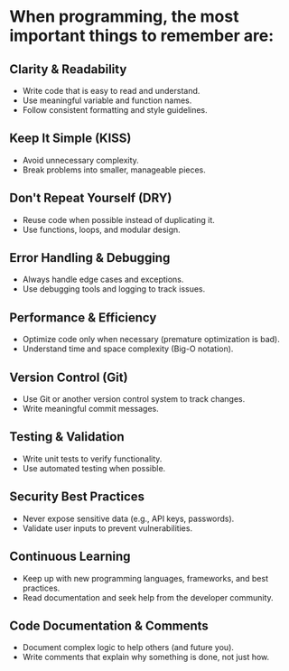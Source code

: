 # When programming, the most important things to remember are:  

## Clarity & Readability  
   - Write code that is easy to read and understand.  
   - Use meaningful variable and function names.  
   - Follow consistent formatting and style guidelines.  

## Keep It Simple (KISS)  
   - Avoid unnecessary complexity.  
   - Break problems into smaller, manageable pieces.  

## Don't Repeat Yourself (DRY)  
   - Reuse code when possible instead of duplicating it.  
   - Use functions, loops, and modular design.  

## Error Handling & Debugging  
   - Always handle edge cases and exceptions.  
   - Use debugging tools and logging to track issues.  

## Performance & Efficiency  
   - Optimize code only when necessary (premature optimization is bad).  
   - Understand time and space complexity (Big-O notation).  

## Version Control (Git)  
   - Use Git or another version control system to track changes.  
   - Write meaningful commit messages.  

## Testing & Validation  
   - Write unit tests to verify functionality.  
   - Use automated testing when possible.  

## Security Best Practices  
   - Never expose sensitive data (e.g., API keys, passwords).  
   - Validate user inputs to prevent vulnerabilities.  

## Continuous Learning  
   - Keep up with new programming languages, frameworks, and best practices.  
   - Read documentation and seek help from the developer community.  

## Code Documentation & Comments  
   - Document complex logic to help others (and future you).  
   - Write comments that explain why something is done, not just how.  

